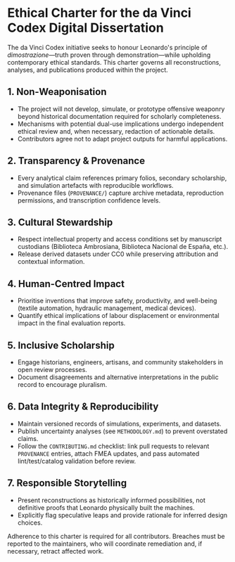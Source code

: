 # Ethical Charter for the da Vinci Codex Digital Dissertation

The da Vinci Codex initiative seeks to honour Leonardo's principle of *dimostrazione*—truth proven through demonstration—while upholding contemporary ethical standards. This charter governs all reconstructions, analyses, and publications produced within the project.

## 1. Non-Weaponisation
- The project will not develop, simulate, or prototype offensive weaponry beyond historical documentation required for scholarly completeness.
- Mechanisms with potential dual-use implications undergo independent ethical review and, when necessary, redaction of actionable details.
- Contributors agree not to adapt project outputs for harmful applications.

## 2. Transparency & Provenance
- Every analytical claim references primary folios, secondary scholarship, and simulation artefacts with reproducible workflows.
- Provenance files (`PROVENANCE/`) capture archive metadata, reproduction permissions, and transcription confidence levels.

## 3. Cultural Stewardship
- Respect intellectual property and access conditions set by manuscript custodians (Biblioteca Ambrosiana, Biblioteca Nacional de España, etc.).
- Release derived datasets under CC0 while preserving attribution and contextual information.

## 4. Human-Centred Impact
- Prioritise inventions that improve safety, productivity, and well-being (textile automation, hydraulic management, medical devices).
- Quantify ethical implications of labour displacement or environmental impact in the final evaluation reports.

## 5. Inclusive Scholarship
- Engage historians, engineers, artisans, and community stakeholders in open review processes.
- Document disagreements and alternative interpretations in the public record to encourage pluralism.

## 6. Data Integrity & Reproducibility
- Maintain versioned records of simulations, experiments, and datasets.
- Publish uncertainty analyses (see `METHODOLOGY.md`) to prevent overstated claims.
- Follow the `CONTRIBUTING.md` checklist: link pull requests to relevant `PROVENANCE` entries, attach FMEA updates, and pass automated lint/test/catalog validation before review.

## 7. Responsible Storytelling
- Present reconstructions as historically informed possibilities, not definitive proofs that Leonardo physically built the machines.
- Explicitly flag speculative leaps and provide rationale for inferred design choices.

Adherence to this charter is required for all contributors. Breaches must be reported to the maintainers, who will coordinate remediation and, if necessary, retract affected work.
